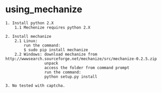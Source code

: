 # using_mechanize
    1. Install python 2.X
        1.1 Mechenize requires python 2.X
    
    2. Install mechanize
        2.1 Linux:
            run the command:
            $ sudo pip install mechanize
        2.2 Windows: download mechanize from http://wwwsearch.sourceforge.net/mechanize/src/mechanize-0.2.5.zip
                     unpack
                     access the folder from command prompt
                     run the command:
                     python setup.py install
    
    3. No tested with captcha.
